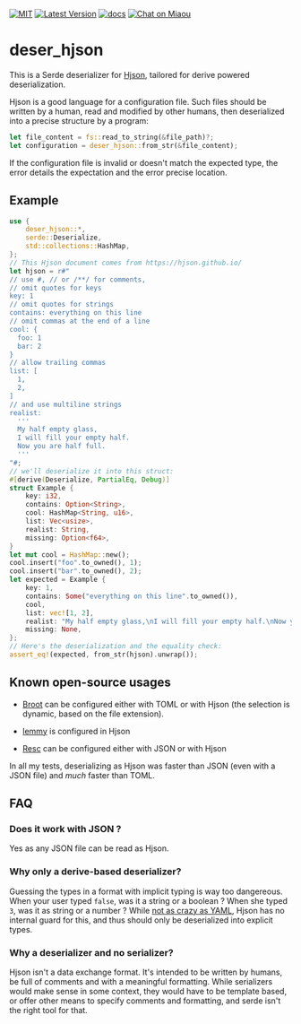 [![MIT][s2]][l2] [![Latest Version][s1]][l1] [![docs][s3]][l3] [![Chat on Miaou][s4]][l4]

[s1]: https://img.shields.io/crates/v/deser-hjson.svg
[l1]: https://crates.io/crates/deser-hjson

[s2]: https://img.shields.io/badge/license-MIT-blue.svg
[l2]: LICENSE

[s3]: https://docs.rs/deser-hjson/badge.svg
[l3]: https://docs.rs/deser-hjson/

[s4]: https://miaou.dystroy.org/static/shields/room.svg
[l4]: https://miaou.dystroy.org/3768

# deser_hjson

This is a Serde deserializer for [Hjson](https://hjson.github.io/), tailored for derive powered deserialization.

Hjson is a good language for a configuration file.
Such files should be written by a human, read and modified by other humans, then deserialized into a precise structure by a program:

```rust
let file_content = fs::read_to_string(&file_path)?;
let configuration = deser_hjson::from_str(&file_content);
```

If the configuration file is invalid or doesn't match the expected type, the error details the expectation and the error precise location.

## Example


```rust
use {
    deser_hjson::*,
    serde::Deserialize,
    std::collections::HashMap,
};
// This Hjson document comes from https://hjson.github.io/
let hjson = r#"
// use #, // or /**/ for comments,
// omit quotes for keys
key: 1
// omit quotes for strings
contains: everything on this line
// omit commas at the end of a line
cool: {
  foo: 1
  bar: 2
}
// allow trailing commas
list: [
  1,
  2,
]
// and use multiline strings
realist:
  '''
  My half empty glass,
  I will fill your empty half.
  Now you are half full.
  '''
"#;
// we'll deserialize it into this struct:
#[derive(Deserialize, PartialEq, Debug)]
struct Example {
    key: i32,
    contains: Option<String>,
    cool: HashMap<String, u16>,
    list: Vec<usize>,
    realist: String,
    missing: Option<f64>,
}
let mut cool = HashMap::new();
cool.insert("foo".to_owned(), 1);
cool.insert("bar".to_owned(), 2);
let expected = Example {
    key: 1,
    contains: Some("everything on this line".to_owned()),
    cool,
    list: vec![1, 2],
    realist: "My half empty glass,\nI will fill your empty half.\nNow you are half full.".to_owned(),
    missing: None,
};
// Here's the deserialization and the equality check:
assert_eq!(expected, from_str(hjson).unwrap());
```

## Known open-source usages

* [Broot](https://dystroy.org/broot) can be configured either with TOML or with Hjson (the selection is dynamic, based on the file extension).

* [lemmy](https://github.com/LemmyNet/lemmy) is configured in Hjson

* [Resc](https://github.com/Canop/resc) can be configured either with JSON or with Hjson

In all my tests, deserializing as Hjson was faster than JSON (even with a JSON file) and *much* faster than TOML.

## FAQ

### Does it work with JSON ?

Yes as any JSON file can be read as Hjson.

### Why only a derive-based deserializer?

Guessing the types in a format with implicit typing is way too dangereous.
When your user typed `false`, was it a string or a boolean ? When she typed `3`, was it as string or a number ?
While [not as crazy as YAML](https://hitchdev.com/strictyaml/why/implicit-typing-removed/), Hjson has no internal guard for this, and thus should only be deserialized into explicit types.

### Why a deserializer and no serializer?

Hjson isn't a data exchange format. It's intended to be written by humans, be full of comments and with a meaningful formatting.
While serializers would make sense in some context, they would have to be template based, or offer other means to specify comments and formatting, and serde isn't the right tool for that.
